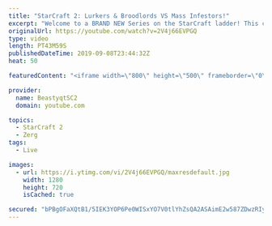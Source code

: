```yaml
---
title: "StarCraft 2: Lurkers & Broodlords VS Mass Infestors!"
excerpt: "Welcome to a BRAND NEW Series on the StarCraft ladder! This challenege is called \"Infestors to GM,\" where I play Mass Infestors and try to get to Grandmaster! I am allowing myself to make Queens as well, but other than that, the gameplan is INFESTORS!!!  Also, I will soon begin to make videos featuring"
originalUrl: https://youtube.com/watch?v=2V4j66EVPGQ
type: video
length: PT43M59S
publishedDateTime: 2019-09-08T23:44:32Z
heat: 50

featuredContent: "<iframe width=\"800\" height=\"500\" frameborder=\"0\" src=\"https://www.youtube.com/embed/2V4j66EVPGQ\" allow=\"accelerometer; autoplay; encrypted-media; gyroscope; picture-in-picture\" allowfullscreen></iframe>"

provider:
  name: BeastyqtSC2
  domain: youtube.com

topics:
  - StarCraft 2
  - Zerg
tags:
  - Live

images:
  - url: https://i.ytimg.com/vi/2V4j66EVPGQ/maxresdefault.jpg
    width: 1280
    height: 720
    isCached: true

secured: "bPBgOFaXQtB1/5IEK3YOP6Pe0WISxYO7V0tlYhZsQA2ASAimE2w587ZDwzRIyzutLuhESN+Ggybiw11dY9lRqw9vtPqsXnf8DJBroH/hfQeETgWDg5PMJF0hCce7HVCzbB1lzZFpqCtR513qkzm4gcE1AIlG9H81mUY4lOweVcnsZ0mJxOnRGhR+CSsRumAJeHEWHNm7zdVdDSPeZlMQYqjAUkdYogSepUvq2LGGZqS5eeNBK5AC/OGj2lXB7qXCh7IkkgUzQKVKA1z7vcbgub+MNPGJpbm4cbvFmWgLCaAWyz0zaZe/nESKjjONz0VrqI46nirkbiHWRGfwRPiSZ1Qo37eCyy0GTK5Ky5cuzZUzwMtzDD18VdMUNO7pVWdNmueIB2TWAB71BUfRDuVQL/a5O/D5PKZ2i18aSbXy3ms=;jPyh/bkpLJ5IQaIpglgP3w=="
---
```



